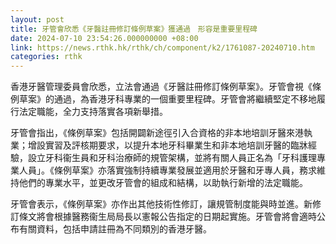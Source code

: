 ```yaml
---
layout: post
title: 牙管會欣悉《牙醫註冊修訂條例草案》獲通過　形容是重要里程碑
date: 2024-07-10 23:54:26.000000000 +08:00
link: https://news.rthk.hk/rthk/ch/component/k2/1761087-20240710.htm
categories: rthk
---
```


香港牙醫管理委員會欣悉，立法會通過《牙醫註冊修訂條例草案》。牙管會視《條例草案》的通過，為香港牙科專業的一個重要里程碑。牙管會將繼續堅定不移地履行法定職能，全力支持落實各項新舉措。

牙管會指出，《條例草案》包括開闢新途徑引入合資格的非本地培訓牙醫來港執業；增設實習及評核期要求，以提升本地牙科畢業生和非本地培訓牙醫的臨牀經驗，設立牙科衞生員和牙科治療師的規管架構，並將有關人員正名為「牙科護理專業人員」。《條例草案》亦落實強制持續專業發展並適用於牙醫和牙專人員，務求維持他們的專業水平，並更改牙管會的組成和結構，以助執行新增的法定職能。

牙管會表示，《條例草案》亦作出其他技術性修訂，讓規管制度能與時並進。新修訂條文將會根據醫務衞生局局長以憲報公告指定的日期起實施。牙管會將會適時公布有關資料，包括申請註冊為不同類別的香港牙醫。
